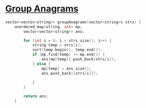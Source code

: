 <h1><a href="https://leetcode.com/problems/group-anagrams/description/" target="_blank">Group Anagrams</a></h1>

```cpp
vector<vector<string>> groupAnagrams(vector<string>& strs) {
    unordered_map<string, int> mp;
        vector<vector<string>> ans; 

        for (int i = 0; i < strs.size(); i++) {
            string temp = strs[i];
            sort(temp.begin(), temp.end());
            if (mp.find(temp) != mp.end()) {
                ans[mp[temp]].push_back(strs[i]);
            } else {
                mp[temp] = ans.size();
                ans.push_back({strs[i]});
                
            }
        }

        return ans;
    }
```